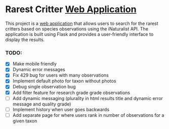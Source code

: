 # Rarest Critter [Web Application](https://rarest-critters-fwypz.ondigitalocean.app)

This project is a [web application](https://rarest-critters-fwypz.ondigitalocean.app) that allows users to search for the rarest critters based on species observations using the iNaturalist API. The application is built using Flask and provides a user-friendly interface to display the results.

### TODO:
 - [x] Make mobile friendly
 - [x] Dynamic error messages
 - [x] Fix 429 bug for users with many observations
 - [x] Implement default photo for taxon without photos
 - [x] Debug single observation bug
 - [x] Add filter feature for research grade grade observations
 - [ ] Add dynamic messaging (plurality in html results title and dynamic error message and quality grade)
 - [ ] Implement history when user goes backwards
 - [ ] Add separate page for where users rank in number of observations for a given taxon